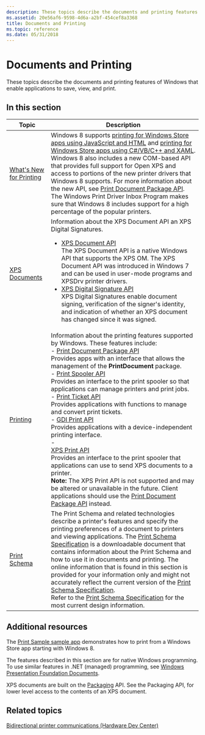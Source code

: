 ```yaml
---
description: These topics describe the documents and printing features of Windows that enable applications to save, view, and print.
ms.assetid: 20e56af6-9598-4d6a-a2bf-454cef8a3368
title: Documents and Printing
ms.topic: reference
ms.date: 05/31/2018
---
```


# Documents and Printing

These topics describe the documents and printing features of Windows that enable applications to save, view, and print.

## In this section




| Topic | Description | 
|-------|-------------|
| <a href="/windows/desktop/printdocs/what-s-new-for-printing-in-windows-vnext">What's New for Printing</a><br /> | Windows 8 supports <a href="/previous-versions/windows/apps/hh465225(v=win.10)">printing for Windows Store apps using JavaScript and HTML</a> and <a href="/previous-versions/windows/apps/hh465196(v=win.10)">printing for Windows Store apps using C#/VB/C++ and XAML</a>.<br /> Windows 8 also includes a new COM-based API that provides full support for Open XPS and access to portions of the new printer drivers that Windows 8 supports. For more information about the new API, see <a href="/windows/desktop/printdocs/tailored-app-printing-api">Print Document Package API</a>.<br /> The Windows Print Driver Inbox Program makes sure that Windows 8 includes support for a high percentage of the popular printers.<br /> | 
| <a href="/windows/desktop/printdocs/jobbindalldocuments">XPS Documents</a><br /> | Information about the XPS Document API an XPS Digital Signatures.<br /><ul><li><a href="/previous-versions/windows/desktop/dd316976(v=vs.85)">XPS Document API</a><br /> The XPS Document API is a native Windows API that supports the XPS OM. The XPS Document API was introduced in Windows 7 and can be used in user-mode programs and XPSDrv printer drivers.<br /></li><li><a href="/previous-versions/windows/desktop/ff819108(v=vs.85)">XPS Digital Signature API</a><br /> XPS Digital Signatures enable document signing, verification of the signer's identity, and indication of whether an XPS document has changed since it was signed.<br /></li></ul> | 
| [Printing](printdocs-printing.md)<br> | Information about the printing features supported by Windows. These features include:<br>- [Print Document Package API](/windows/desktop/printdocs/tailored-app-printing-api)<br> Provides apps with an interface that allows the management of the **PrintDocument** package.<br>- [Print Spooler API](print-spooler-api.md)<br> Provides an interface to the print spooler so that applications can manage printers and print jobs.<br>- [Print Ticket API](print-ticket-api.md)<br> Provides applications with functions to manage and convert print tickets.<br>- [GDI Print API](gdi-printing.md)<br> Provides applications with a device-independent printing interface. <br>- <br>[XPS Print API](xps-printing.md)<br> Provides an interface to the print spooler that applications can use to send XPS documents to a printer.<br> **Note:** The XPS Print API is not supported and may be altered or unavailable in the future. Client applications should use the [Print Document Package API](/windows/desktop/printdocs/tailored-app-printing-api) instead.<br> | 
| <a href="/windows/desktop/printdocs/printschema">Print Schema</a><br /> | The Print Schema and related technologies describe a printer's features and specify the printing preferences of a document to printers and viewing applications. The <a href="https://download.microsoft.com/download/D/E/C/DECA6E6B-3E81-48E7-B7EF-6D92A547D03C/print-schema-spec-2-0.zip">Print Schema Specification</a> is a downloadable document that contains information about the Print Schema and how to use it in documents and printing. The online information that is found in this section is provided for your information only and might not accurately reflect the current version of the <a href="https://download.microsoft.com/download/D/E/C/DECA6E6B-3E81-48E7-B7EF-6D92A547D03C/print-schema-spec-2-0.zip">Print Schema Specification</a>.<br /> Refer to the <a href="https://download.microsoft.com/download/D/E/C/DECA6E6B-3E81-48E7-B7EF-6D92A547D03C/print-schema-spec-2-0.zip">Print Schema Specification</a> for the most current design information.<br /> | 




 

## Additional resources

The [Print Sample sample app](https://github.com/microsoftarchive/msdn-code-gallery-microsoft/tree/master/Official%20Windows%20Platform%20Sample/Windows%208%20app%20samples/%5BC%2B%2B%5D-Windows%208%20app%20samples/C%2B%2B/Windows%208%20app%20samples/Print%20sample%20(Windows%208)) demonstrates how to print from a Windows Store app starting with Windows 8.

The features described in this section are for native Windows programming. To use similar features in .NET (managed) programming, see [Windows Presentation Foundation Documents](/previous-versions/dotnet/netframework-3.0/ms749165(v=vs.85)).

XPS documents are built on the [Packaging](/previous-versions/windows/desktop/opc/packaging) API. See the Packaging API, for lower level access to the contents of an XPS document.

## Related topics

<dl> <dt>

[Bidirectional printer communications (Hardware Dev Center)](/windows-hardware/drivers/print/bidirectional-communication)
</dt> </dl>
